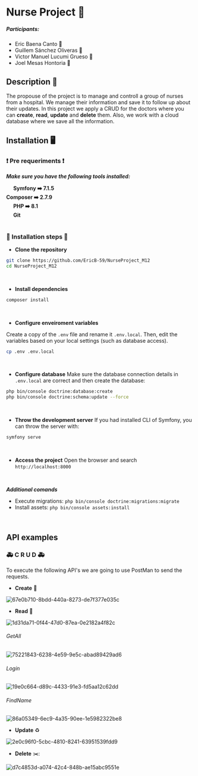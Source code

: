 # Nurse Project  🏥
#####  Participants:

- Eric Baena Canto :man:
- Guillem Sánchez Oliveras :man:
- Victor Manuel Lucumi Grueso :man:
- Joel Mesas Hontoria :man:

## Description 📰

The propouse of the project is to manage and controll a group of nurses from a hospital. We manage their information and save it to follow up about their updates. In this project we apply a CRUD for the doctors where you can **create**, **read**, **update** and **delete** them. Also, we work with a cloud database where we save all the information.

## Installation 🖥️
### :exclamation: Pre requeriments :exclamation:
***Make sure you have the following tools installed:***

<img width="15" src="https://skillicons.dev/icons?i=symfony"/> **Symfony :arrow_right: 7.1.5** <br>
**Composer :arrow_right: 2.7.9** <br>
<img width="15" src="https://skillicons.dev/icons?i=php"/> **PHP :arrow_right: 8.1** <br>
<img width="15" src="https://skillicons.dev/icons?i=git"/> **Git** <br> <br>
 
### :rocket: Installation steps :rocket:
- **Clone the repository**

```bash
git clone https://github.com/EricB-59/NurseProject_M12
cd NurseProject_M12
```

<br>

- **Install dependencies**

```bash
composer install
```

<br>

- **Configure enveiroment variables**

Create a copy of the `.env` file and rename it `.env.local`. Then, edit the variables based on your local settings (such as database access).

```bash
cp .env .env.local
```

<br>

- **Configure database**
Make sure the database connection details in `.env.local` are correct and then create the database:

```bash
php bin/console doctrine:database:create
php bin/console doctrine:schema:update --force
```

<br>

 -  **Throw the development server**
If you had installed CLI of Symfony, you can throw the server with:

```bash
symfony serve
```

<br>

- **Access the project**
Open the browser and search `http://localhost:8000`

<br>

***Additional comands***
- Execute migrations: `php bin/console doctrine:migrations:migrate`
- Install assets: `php bin/console assets:install`

<br>

## API examples
### :ambulance: C R U D :ambulance:
To execute the following API's we are going to use PostMan to send the requests.

- **Create** :pencil:<br>

![67e0b710-8bdd-440a-8273-de7f377e035c](https://github.com/user-attachments/assets/15d16f2d-e43a-400d-83e5-f916da657ccd)

- **Read** 📖<br>

![1d31da71-0f44-47d0-87ea-0e2182a4f82c](https://github.com/user-attachments/assets/681310e5-1f40-4a74-8e26-bce42e4fbae2)

###### GetAll
![75221843-6238-4e59-9e5c-abad89429ad6](https://github.com/user-attachments/assets/4d1b3346-fe5e-4ee2-a026-cac3b909603d)
###### Login
![19e0c664-d89c-4433-91e3-fd5aa12c62dd](https://github.com/user-attachments/assets/94928626-73a2-4d13-b645-61e725f22835)
###### FindName
![86a05349-6ec9-4a35-90ee-1e5982322be8](https://github.com/user-attachments/assets/dc303416-b0c8-4384-b918-649e3dffc68a)

- **Update** :recycle:<br>

![2e0c96f0-5cbc-4810-8241-63951539fdd9](https://github.com/user-attachments/assets/8a5761d1-2cc6-4750-83c7-2727e1077fcf)

- **Delete** ✂️:<br>

![d7c4853d-a074-42c4-848b-ae15abc9551e](https://github.com/user-attachments/assets/2d7b29f3-1292-4947-9980-9e9d96459a1b)






